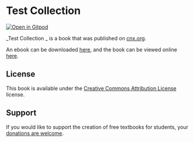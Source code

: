 # Test Collection 

[![Open in Gitpod](https://gitpod.io/button/open-in-gitpod.svg)](https://gitpod.io/from-referrer/)

_Test Collection _ is a book that was published on [cnx.org](https://cnx.org/).

An ebook can be downloaded [here](https://github.com/cnx-user-books/cnxbook-test-collection/releases/latest), and the book can be viewed online [here](https://github.com/cnx-user-books/cnxbook-test-collection/releases/latest).

## License
This book is available under the [Creative Commons Attribution License](./LICENSE) license.

## Support
If you would like to support the creation of free textbooks for students, your [donations are welcome](https://riceconnect.rice.edu/donation/support-openstax-banner).
